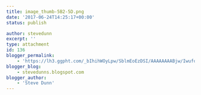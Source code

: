 ```yaml
---
title: image_thumb-5B2-5D.png
date: '2017-06-24T14:25:17+00:00'
status: publish

author: stevedunn
excerpt: ''
type: attachment
id: 136
blogger_permalink:
    - 'https://lh3.ggpht.com/_bIhihWOyLpw/SblmEoEzDSI/AAAAAAAABjw/IwufoywrNVw/image_thumb%5B2%5D.png'
blogger_blog:
    - stevedunns.blogspot.com
blogger_author:
    - 'Steve Dunn'
---
```

<!DOCTYPE html PUBLIC "-//W3C//DTD HTML 4.0 Transitional//EN" "http://www.w3.org/TR/REC-html40/loose.dtd">
<?xml encoding="UTF-8">
